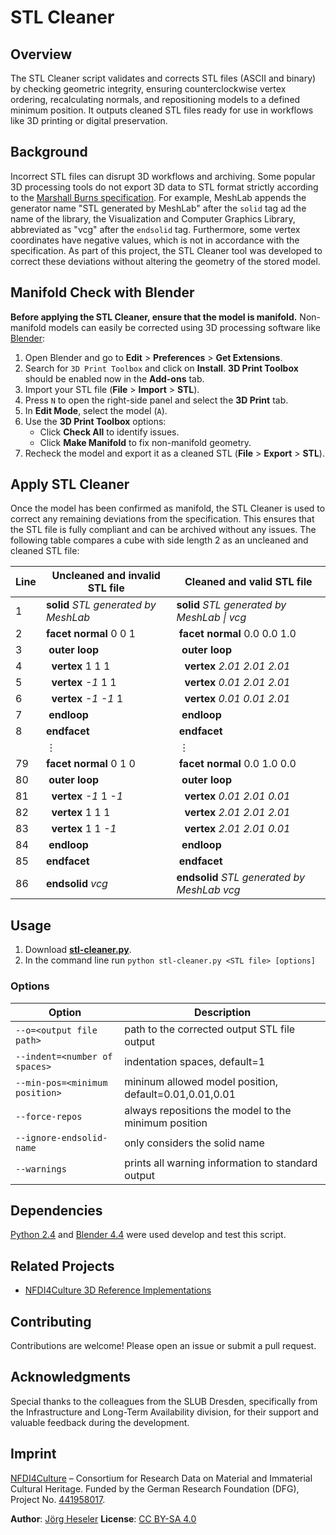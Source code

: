 # STL Cleaner

## Overview

The STL Cleaner script validates and corrects STL files (ASCII and binary) by checking geometric integrity, ensuring counterclockwise vertex ordering, recalculating normals, and repositioning models to a defined minimum position. It outputs cleaned STL files ready for use in workflows like 3D printing or digital preservation.

## Background

Incorrect STL files can disrupt 3D workflows and archiving. Some popular 3D processing tools do not export 3D data to STL format strictly according to the [Marshall Burns specification](https://www.fabbers.com/tech/STL_Format). For example, MeshLab appends the generator name "STL generated by MeshLab" after the `solid` tag ad the name of the library, the Visualization and Computer Graphics Library, abbreviated as "vcg" after the `endsolid` tag. Furthermore, some vertex coordinates have negative values, which is not in accordance with the specification.
As part of this project, the STL Cleaner tool was developed to correct these deviations without altering the geometry of the stored model.

## Manifold Check with Blender

**Before applying the STL Cleaner, ensure that the model is manifold.** Non-manifold models can easily be corrected using 3D processing software like [Blender](https://www.blender.org/):

1. Open Blender and go to **Edit** > **Preferences** > **Get Extensions**.
2. Search for `3D Print Toolbox` and click on **Install**. **3D Print Toolbox** should be enabled now in the **Add-ons** tab.
3. Import your STL file (**File** > **Import** > **STL**).
4. Press `N` to open the right-side panel and select the **3D Print** tab.
5. In **Edit Mode**, select the model (`A`).
6. Use the **3D Print Toolbox** options:
   - Click **Check All** to identify issues.
   - Click **Make Manifold** to fix non-manifold geometry.
7. Recheck the model and export it as a cleaned STL (**File** > **Export** > **STL**).

## Apply STL Cleaner

Once the model has been confirmed as manifold, the STL Cleaner is used to correct any remaining deviations from the specification. This ensures that the STL file is fully compliant and can be archived without any issues.
The following table compares a cube with side length 2 as an uncleaned and cleaned STL file:

| Line | Uncleaned and invalid STL file       | Cleaned and valid STL file                    |
| ---- | ------------------------------------ | --------------------------------------------- |
| 1    | **solid** _STL generated by MeshLab_ | **solid** _STL generated by MeshLab \| vcg_   |
| 2    | **facet normal** 0 0 1               | &nbsp;**facet normal** 0.0 0.0 1.0            |
| 3    | &nbsp;**outer loop**                 | &nbsp;&nbsp;**outer loop**                    |
| 4    | &nbsp;&nbsp;**vertex** 1 1 1         | &nbsp;&nbsp;&nbsp;**vertex** _2.01 2.01 2.01_ |
| 5    | &nbsp;&nbsp;**vertex** _-1_ 1 1      | &nbsp;&nbsp;&nbsp;**vertex** _0.01 2.01 2.01_ |
| 6    | &nbsp;&nbsp;**vertex** _-1 -1_ 1     | &nbsp;&nbsp;&nbsp;**vertex** _0.01 0.01 2.01_ |
| 7    | &nbsp;**endloop**                    | &nbsp;&nbsp;**endloop**                       |
| 8    | **endfacet**                         | &nbsp;**endfacet**                            |
|      | ⋮                                    | &nbsp;⋮                                       |
| 79   | **facet normal** 0 1 0               | &nbsp;**facet normal** 0.0 1.0 0.0            |
| 80   | &nbsp;**outer loop**                 | &nbsp;&nbsp;**outer loop**                    |
| 81   | &nbsp;&nbsp;**vertex** _-1_ 1 _-1_   | &nbsp;&nbsp;&nbsp;**vertex** _0.01 2.01 0.01_ |
| 82   | &nbsp;&nbsp;**vertex** 1 1 1         | &nbsp;&nbsp;&nbsp;**vertex** _2.01 2.01 2.01_ |
| 83   | &nbsp;&nbsp;**vertex** 1 1 _-1_      | &nbsp;&nbsp;&nbsp;**vertex** _2.01 2.01 0.01_ |
| 84   | &nbsp;**endloop**                    | &nbsp;&nbsp;**endloop**                       |
| 85   | **endfacet**                         | &nbsp;**endfacet**                            |
| 86   | **endsolid** _vcg_                   | **endsolid** _STL generated by MeshLab vcg_   |

## Usage

1. Download [**stl-cleaner.py**](./src/stl-cleaner.py).
2. In the command line run `python stl-cleaner.py <STL file> [options]`

### Options

| Option                         | Description                                            |
| ------------------------------ | ------------------------------------------------------ |
| `--o=<output file path>`       | path to the corrected output STL file output           |
| `--indent=<number of spaces>`  | indentation spaces, default=1                          |
| `--min-pos=<minimum position>` | mininum allowed model position, default=0.01,0.01,0.01 |
| `--force-repos`                | always repositions the model to the minimum position   |
| `--ignore-endsolid-name`       | only considers the solid name                          |
| `--warnings`                   | prints all warning information to standard output      |

## Dependencies

[Python 2.4](https://www.python.org/download/releases/2.4/) and [Blender 4.4](https://www.blender.org/download/releases/4-4/) were used develop and test this script.

## Related Projects

- [NFDI4Culture 3D Reference Implementations](https://github.com/JoergHeseler/nfdi4culture-3d-reference-implementations)

## Contributing

Contributions are welcome! Please open an issue or submit a pull request.

## Acknowledgments

Special thanks to the colleagues from the SLUB Dresden, specifically from the Infrastructure and Long-Term Availability division, for their support and valuable feedback during the development.

## Imprint

[NFDI4Culture](https://nfdi4culture.de/) – Consortium for Research Data on Material and Immaterial Cultural Heritage.
Funded by the German Research Foundation (DFG), Project No. [441958017](https://gepris.dfg.de/gepris/projekt/441958017).

**Author**: [Jörg Heseler](https://orcid.org/0000-0002-1497-627X)
**License**: [CC BY-SA 4.0](https://creativecommons.org/licenses/by-sa/4.0/)
